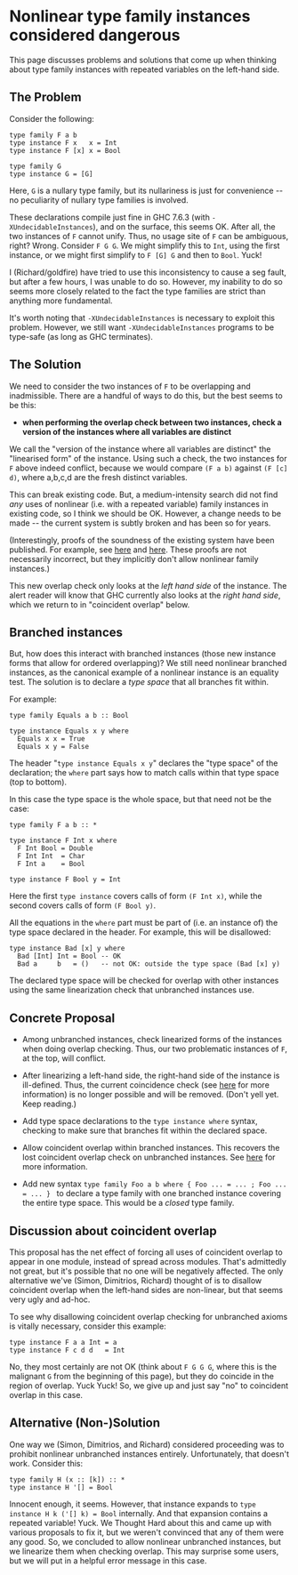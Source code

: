 # Nonlinear type family instances considered dangerous


This page discusses problems and solutions that come up when thinking about type family instances with repeated variables on the left-hand side.

## The Problem


Consider the following:

```wiki
type family F a b
type instance F x   x = Int
type instance F [x] x = Bool

type family G
type instance G = [G]
```


Here, `G` is a nullary type family, but its nullariness is just for convenience -- no peculiarity of nullary type families is involved.


These declarations compile just fine in GHC 7.6.3 (with `-XUndecidableInstances`), and on the surface, this seems OK. After all, the two instances of `F` cannot unify. Thus, no usage site of `F` can be ambiguous, right? Wrong. Consider `F G G`. We might simplify this to `Int`, using the first instance, or we might first simplify to `F [G] G` and then to `Bool`. Yuck!


I (Richard/goldfire) have tried to use this inconsistency to cause a seg fault, but after a few hours, I was unable to do so. However, my inability to do so seems more closely related to the fact the type families are strict than anything more fundamental.


It's worth noting that `-XUndecidableInstances` is necessary to exploit this problem. However, we still want `-XUndecidableInstances` programs to be type-safe (as long as GHC terminates).

## The Solution


We need to consider the two instances of `F` to be overlapping and inadmissible. There are a handful of ways to do this, but the best seems to be this: 

- **when performing the overlap check between two instances, check a version of the instances where all variables are distinct**


We call the "version of the instance where all variables are distinct" the "linearised form" of the instance.
Using such a check, the two instances for `F` above indeed conflict, because we would compare `(F a b)` against `(F [c] d)`, where a,b,c,d are the fresh distinct variables.


This can break existing code. But, a medium-intensity search did not find *any* uses of nonlinear (i.e. with a repeated variable) family instances in existing code, so I think we should be OK. However, a change needs to be made -- the current system is subtly broken and has been so for years.


(Interestingly, proofs of the soundness of the existing system have been published. For example, see [ here](http://research.microsoft.com/en-us/um/people/simonpj/papers/ext-f/fc-tldi.pdf) and [ here](http://www.cis.upenn.edu/~stevez/papers/WVPJZ11.pdf). These proofs are not necessarily incorrect, but they implicitly don't allow nonlinear family instances.)


This new overlap check only looks at the *left hand side* of the instance. The alert reader will know that GHC currently also looks at the *right hand side*, which we return to in "coincident overlap" below.

## Branched instances


But, how does this interact with branched instances (those new instance forms that allow for ordered overlapping)? We still need nonlinear branched instances, as the canonical example of a nonlinear instance is an equality test. The solution is to declare a *type space* that all branches fit within.


For example: 

```wiki
type family Equals a b :: Bool

type instance Equals x y where
  Equals x x = True
  Equals x y = False
```


The header "`type instance Equals x y`" declares the "type space" of the declaration; the `where` part says how to match calls within that type space (top to bottom).


In this case the type space is the whole space, but that need not be the case:

```wiki
type family F a b :: *

type instance F Int x where
  F Int Bool = Double
  F Int Int  = Char
  F Int a    = Bool

type instance F Bool y = Int
```


Here the first `type instance` covers calls of form `(F Int x)`, while the second covers
calls of form `(F Bool y)`.


All the equations in the `where` part must be part of (i.e. an instance of) the 
type space declared in the header.  For example, this will be disallowed:

```wiki
type instance Bad [x] y where
  Bad [Int] Int = Bool -- OK
  Bad a     b   = ()   -- not OK: outside the type space (Bad [x] y)
```


The declared type space will be checked for overlap with other instances using the same linearization check that unbranched instances use.

## Concrete Proposal

- Among unbranched instances, check linearized forms of the instances when doing overlap checking. Thus, our two problematic instances of `F`, at the top, will conflict.

- After linearizing a left-hand side, the right-hand side of the instance is ill-defined. Thus, the current coincidence check (see [here](new-axioms/coincident-overlap) for more information) is no longer possible and will be removed. (Don't yell yet. Keep reading.)

- Add type space declarations to the `type instance where` syntax, checking to make sure that branches fit within the declared space.

- Allow coincident overlap within branched instances. This recovers the lost coincident overlap check on unbranched instances. See [here](new-axioms/coincident-overlap) for more information.

- Add new syntax `type family Foo a b where { Foo ... = ... ; Foo ... = ... } ` to declare a type family with one branched instance covering the entire type space. This would be a *closed* type family.

## Discussion about coincident overlap


This proposal has the net effect of forcing all uses of coincident overlap to appear in one module, instead of spread across modules. That's admittedly not great, but it's possible that no one will be negatively affected. The only alternative we've (Simon, Dimitrios, Richard) thought of is to disallow coincident overlap when the left-hand sides are non-linear, but that seems very ugly and ad-hoc.


To see why disallowing coincident overlap checking for unbranched axioms is vitally necessary, consider this example:

```wiki
type instance F a a Int = a
type instance F c d d   = Int
```


No, they most certainly are not OK (think about `F G G G`, where this is the malignant `G` from the beginning of this page), but they do coincide in the region of overlap. Yuck Yuck! So, we give up and just say "no" to coincident overlap in this case.

## Alternative (Non-)Solution


One way we (Simon, Dimitrios, and Richard) considered proceeding was to prohibit nonlinear unbranched instances entirely. Unfortunately, that doesn't work. Consider this:

```wiki
type family H (x :: [k]) :: *
type instance H '[] = Bool
```


Innocent enough, it seems. However, that instance expands to `type instance H k ('[] k) = Bool` internally. And that expansion contains a repeated variable! Yuck. We Thought Hard about this and came up with various proposals to fix it, but we weren't convinced that any of them were any good. So, we concluded to allow nonlinear unbranched instances, but we linearize them when checking overlap. This may surprise some users, but we will put in a helpful error message in this case.
